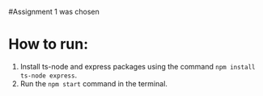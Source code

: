 #Assignment 1 was chosen

# How to run:

1. Install ts-node and express packages using the command `npm install ts-node express`.
2. Run the `npm start` command in the terminal.
